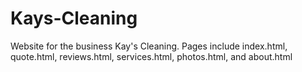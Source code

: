 # Kays-Cleaning
Website for the business Kay's Cleaning.
Pages include index.html, quote.html, reviews.html, services.html, photos.html, and about.html 